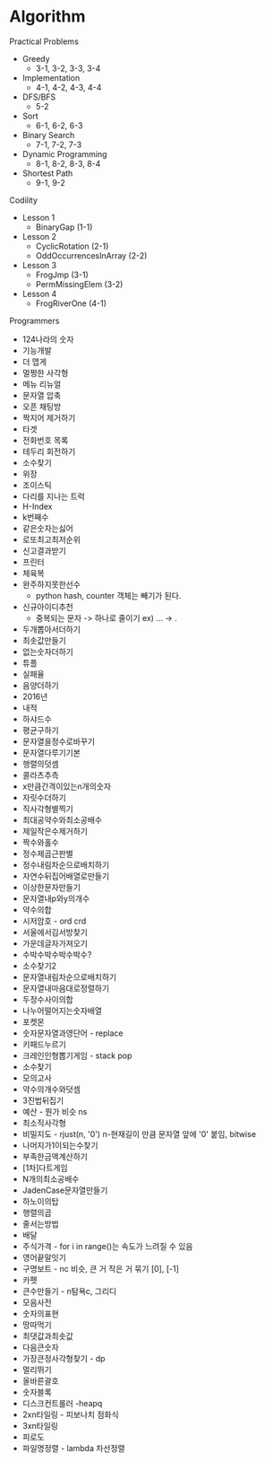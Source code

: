 # Algorithm

Practical Problems <br>
- Greedy
  - 3-1, 3-2, 3-3, 3-4
- Implementation
  - 4-1, 4-2, 4-3, 4-4
- DFS/BFS
  - 5-2
- Sort
  - 6-1, 6-2, 6-3
- Binary Search
  - 7-1, 7-2, 7-3
- Dynamic Programming
  - 8-1, 8-2, 8-3, 8-4
- Shortest Path
  - 9-1, 9-2

Codility <br>
- Lesson 1
  - BinaryGap (1-1)
- Lesson 2
  - CyclicRotation (2-1)
  - OddOccurrencesInArray (2-2)
- Lesson 3
  - FrogJmp (3-1)
  - PermMissingElem (3-2)
- Lesson 4
  - FrogRiverOne (4-1)

Programmers <br>
- 124나라의 숫자
- 기능개발
- 더 맵게
- 멀쩡한 사각형
- 메뉴 리뉴얼
- 문자열 압축
- 오픈 채팅방
- 짝지어 제거하기
- 타겟 
- 전화번호 목록
- 테두리 회전하기
- 소수찾기
- 위장
- 조이스틱
- 다리를 지나는 트럭
- H-Index
- k번째수
- 같은숫자는싫어
- 로또최고최저순위
- 신고결과받기
- 프린터
- 체육복
- 완주하지못한선수
    - python hash, counter 객체는 빼기가 된다.
- 신규아이디추천
    - 중복되는 문자 -> 하나로 줄이기 ex) ... -> .
- 두개뽑아서더하기
- 최솟값만들기
- 없는숫자더하기
- 튜플
- 실패율
- 음양더하기
- 2016년
- 내적
- 하샤드수
- 평균구하기
- 문자열을정수로바꾸기
- 문자열다루기기본
- 행렬의덧셈
- 콜라츠추측
- x만큼간격이있는n개의숫자
- 자릿수더하기
- 직사각형별찍기
- 최대공약수와최소공배수
- 제일작은수제거하기
- 짝수와홀수
- 정수제곱근판별
- 정수내림차순으로배치하기
- 자연수뒤집어배열로만들기
- 이상한문자만들기
- 문자열내p와y의개수
- 약수의합
- 시저암호 - ord crd
- 서울에서김서방찾기
- 가운데글자가져오기
- 수박수박수박수박수?
- 소수찾기2
- 문자열내림차순으로배치하기
- 문자열내마음대로정렬하기
- 두정수사이의합
- 나누어떨어지는숫자배열
- 포켓몬
- 숫자문자열과영단어 - replace
- 키패드누르기
- 크레인인형뽑기게임 - stack pop
- 소수찾기
- 모의고사
- 약수의개수와덧셈
- 3진법뒤집기
- 예산 - 뭔가 비슷 ns
- 최소직사각형
- 비밀지도 - rjust(n, '0') n-현재길이 만큼 문자열 앞에 '0' 붙임, bitwise
- 나머지가1이되는수찾기
- 부족한금액계산하기
- [1차]다트게임
- N개의최소공배수
- JadenCase문자열만들기
- 하노이의탑
- 행렬의곱
- 줄서는방법
- 배달
- 주식가격 - for i in range()는 속도가 느려질 수 있음 
- 영어끝말잇기
- 구명보트 - nc 비슷, 큰 거 작은 거 묶기 [0], [-1]
- 카펫
- 큰수만들기 - n탐욕c, 그리디
- 모음사전
- 숫자의표현
- 땅따먹기
- 최댓값과최솟값
- 다음큰숫자
- 가장큰정사각형찾기 - dp
- 멀리뛰기
- 올바른괄호
- 숫자블록
- 디스크컨트롤러 -heapq
- 2xn타일링 - 피보나치 점화식
- 3xn타일링
- 피로도
- 파일명정렬 - lambda 차선정렬
